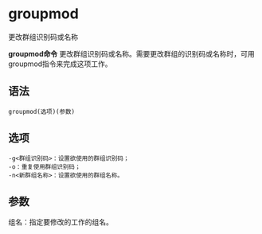 groupmod
===

更改群组识别码或名称


**groupmod命令** 更改群组识别码或名称。需要更改群组的识别码或名称时，可用groupmod指令来完成这项工作。

##  语法

```
groupmod(选项)(参数)
```

##  选项

```
-g<群组识别码>：设置欲使用的群组识别码；
-o：重复使用群组识别码；
-n<新群组名称>：设置欲使用的群组名称。
```

##  参数

组名：指定要修改的工作的组名。


